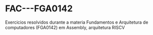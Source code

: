 # FAC---FGA0142
Exercicios resolvidos durante a materia Fundamentos e Arquitetura de computadores (FGA0142) em Assembly, arquitetura RISCV
